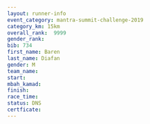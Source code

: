 ```yaml
---
layout: runner-info 
event_category: mantra-summit-challenge-2019 
category_km: 15km 
overall_rank:  9999
gender_rank: 
bib: 734
first_name: Baren
last_name: Diafan
gender: M
team_name: 
start: 
mbah_kamad: 
finish: 
race_time: 
status: DNS
certficate: 
---
```

